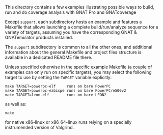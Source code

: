 This directory contains a few examples illustrating possible ways to build, run
and do coverage analysis with GNAT Pro and GNATcoverage

Except `support`, each subdirectory hosts an example and features a Makefile
that allows launching a complete build/run/analyze sequence for a variety of
targets, assuming you have the corresponding GNAT & GNATemulator products
installed.

The `support` subdirectory is common to all the other ones, and additional
information about the general Makefile and project files structure is available
in a dedicated README file there.

Unless specified otherwise in the specific example Makefile (a couple of
examples can only run on specific targets), you may select the following target
to use by setting the `TARGET` variable explicitly:

```shell
make TARGET=powerpc-elf     runs on bare PowerPC
make TARGET=powerpc-eabispe runs on bare PowerPC/e500v2
make TARGET=leon-elf        runs on bare LEON2
```

as well as:

```shell
make
```

for native x86-linux or x86_64-linux runs relying on a specially instrumended
version of Valgrind.
